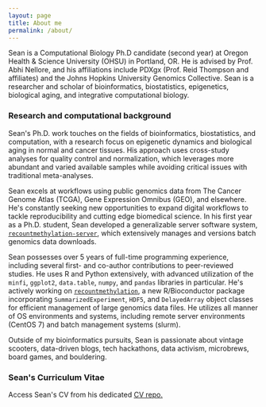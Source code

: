 ```yaml
---
layout: page
title: About me
permalink: /about/
---
```


Sean is a Computational Biology Ph.D candidate (second year) at Oregon Health & Science University (OHSU) in Portland, OR. He is advised by Prof. Abhi Nellore, and his affiliations include PDXgx (Prof. Reid Thompson and affiliates) and the Johns Hopkins University Genomics Collective. Sean is a researcher and scholar of bioinformatics, biostatistics, epigenetics, biological aging, and integrative computational biology.

### Research and computational background

Sean's Ph.D. work touches on the fields of bioinformatics, biostatistics, and computation, with a research focus on epigenetic dynamics and biological aging in normal and cancer tissues. His approach uses cross-study analyses for quality control and normalization, which leverages more abundant and varied available samples while avoiding critical issues with traditional meta-analyses. 

Sean excels at workflows using public genomics data from The Cancer Genome Atlas (TCGA), Gene Expression Omnibus (GEO), and elsewhere. He's constantly seeking new opportunities to expand digital workflows to tackle reproducibility and cutting edge biomedical science. In his first year as a Ph.D. student, Sean developed a generalizable server software system, [`recountmethylation-server`](https://github.com/metamaden/recount-methylation-server), which extensively manages and versions batch genomics data downloads. 

Sean possesses over 5 years of full-time programming experience, including several first- and co-author contributions to peer-reviewed studies. He uses R and Python extensively, with advanced utilization of the `minfi`, `ggplot2`, `data.table`, `numpy`, and `pandas` libraries in particular. He's actively working on [`recountmethylation`](https://github.com/metamaden/recountmethylation), a new R/Bioconductor package incorporating `SummarizedExperiment`, `HDF5`, and `DelayedArray` object classes for efficient management of large genomics data files. He utilizes all manner of OS environments and systems, including remote server environments (CentOS 7) and batch management systems (slurm). 

Outside of my bioinformatics pursuits, Sean is passionate about vintage scooters, data-driven blogs, tech hackathons, data activism, microbrews, board games, and bouldering.

### Sean's Curriculum Vitae
Access Sean's CV from his dedicated [CV repo.](https://github.com/metamaden/CV_repo)


